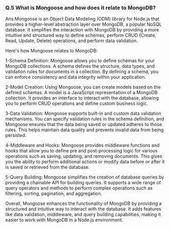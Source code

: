 ### Q.5  What is Mongoose and how does it relate to MongoDB?
Ans:Mongoose is an Object Data Modeling (ODM) library for Node.js that provides a higher-level abstraction layer over MongoDB, a popular NoSQL database. It simplifies the interaction with MongoDB by providing a more intuitive and structured way to define schemas, perform CRUD (Create, Read, Update, Delete) operations, and perform data validation.

Here's how Mongoose relates to MongoDB:

1-Schema Definition: Mongoose allows you to define schemas for your MongoDB collections. A schema defines the structure, data types, and validation rules for documents in a collection. By defining a schema, you can enforce consistency and data integrity within your application.

2-Model Creation: Using Mongoose, you can create models based on the defined schemas. A model is a JavaScript representation of a MongoDB collection. It provides an interface to interact with the database, allowing you to perform CRUD operations and define custom business logic.

3-Data Validation: Mongoose supports built-in and custom data validation mechanisms. You can specify validation rules in the schema definition, and Mongoose ensures that the data being saved or updated adheres to those rules. This helps maintain data quality and prevents invalid data from being persisted.

4-Middleware and Hooks: Mongoose provides middleware functions and hooks that allow you to define pre and post-processing logic for various operations such as saving, updating, and removing documents. This gives you the ability to perform additional actions or modify data before or after it is saved or retrieved from the database.

5-Query Building: Mongoose simplifies the creation of database queries by providing a chainable API for building queries. It supports a wide range of query operators and methods to perform complex operations such as filtering, sorting, pagination, and aggregation.

Overall, Mongoose enhances the functionality of MongoDB by providing a structured and intuitive way to interact with the database. It adds features like data validation, middleware, and query building capabilities, making it easier to work with MongoDB in a Node.js environment.






